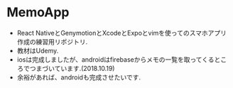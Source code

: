 # MemoApp
- React NativeとGenymotionとXcodeとExpoとvimを使ってのスマホアプリ作成の練習用リポジトリ.
- 教材はUdemy.
- iosは完成しましたが、androidはfirebaseからメモの一覧を取ってくるところでつまづいています.(2018.10.19)
- 余裕があれば、androidも完成させたいです.
